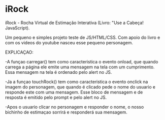 # iRock
iRock - Rocha Virtual de Estimação Interativa (Livro: "Use a Cabeça! JavaScript).  

Um pequeno e simples projeto teste de JS/HTML/CSS.
Com apoio do livro e com os videos do youtube nasceu esse pequeno personagem.


EXPLICAÇAO:

 -A funçao carregar() tem como caracteristica o evento onload, que quando carrega a página ele emite uma mensagem na tela com um cumprimento. Essa mensagem na tela é ordenado pelo alert no JS.
 
 -Ja a funçao touchRock() tem como caracteristica o evento onclick na imagem do personagem, que quando é clicado pede o nome do usuario e
responde este com uma mensagem. Esse bloco de mensagem e de resposta é emitido pelo prompt e pelo alert no JS.

 -Apos o usuario clicar no personagem e responder o nome, o nosso bichinho de estimaçao sorrirá e responderá sua mensagem.
